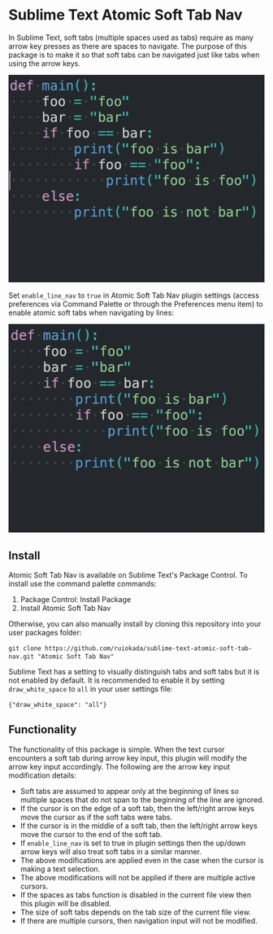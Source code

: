 # Sublime Text Atomic Soft Tab Nav

In Sublime Text, soft tabs (multiple spaces used as tabs) require as many arrow key presses as there are spaces to navigate. The purpose of this package is to make it so that soft tabs can be navigated just like tabs when using the arrow keys.

![Standard Demo](https://raw.githubusercontent.com/ruiokada/sublime-text-atomic-soft-tab-nav/assets/demo.gif)

Set `enable_line_nav` to `true` in Atomic Soft Tab Nav plugin settings (access preferences via Command Palette or through the Preferences menu item) to enable atomic soft tabs when navigating by lines:

![With 'enable_line_nav' True Demo](https://raw.githubusercontent.com/ruiokada/sublime-text-atomic-soft-tab-nav/assets/demo-by-lines.gif)

## Install

Atomic Soft Tab Nav is available on Sublime Text's Package Control. To install use the command palette commands:

1. Package Control: Install Package
2. Install Atomic Soft Tab Nav

Otherwise, you can also manually install by cloning this repository into your user packages folder:

    git clone https://github.com/ruiokada/sublime-text-atomic-soft-tab-nav.git "Atomic Soft Tab Nav"

Sublime Text has a setting to visually distinguish tabs and soft tabs but it is not enabled by default. It is recommended to enable it by setting `draw_white_space` to `all` in your user settings file:

    {"draw_white_space": "all"}

## Functionality

The functionality of this package is simple. When the text cursor encounters a soft tab during arrow key input, this plugin will modify the arrow key input accordingly. The following are the arrow key input modification details:

* Soft tabs are assumed to appear only at the beginning of lines so multiple spaces that do not span to the beginning of the line are ignored.
* If the cursor is on the edge of a soft tab, then the left/right arrow keys move the cursor as if the soft tabs were tabs.
* If the cursor is in the middle of a soft tab, then the left/right arrow keys move the cursor to the end of the soft tab.
* If `enable_line_nav` is set to true in plugin settings then the up/down arrow keys will also treat soft tabs in a similar manner.
* The above modifications are applied even in the case when the cursor is making a text selection.
* The above modifications will not be applied if there are multiple active cursors.
* If the spaces as tabs function is disabled in the current file view then this plugin will be disabled.
* The size of soft tabs depends on the tab size of the current file view.
* If there are multiple cursors, then navigation input will not be modified.
